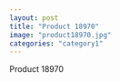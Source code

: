 ```yaml
---
layout: post
title: "Product 18970"
image: "product18970.jpg"
categories: "category1"
---
```

Product 18970
